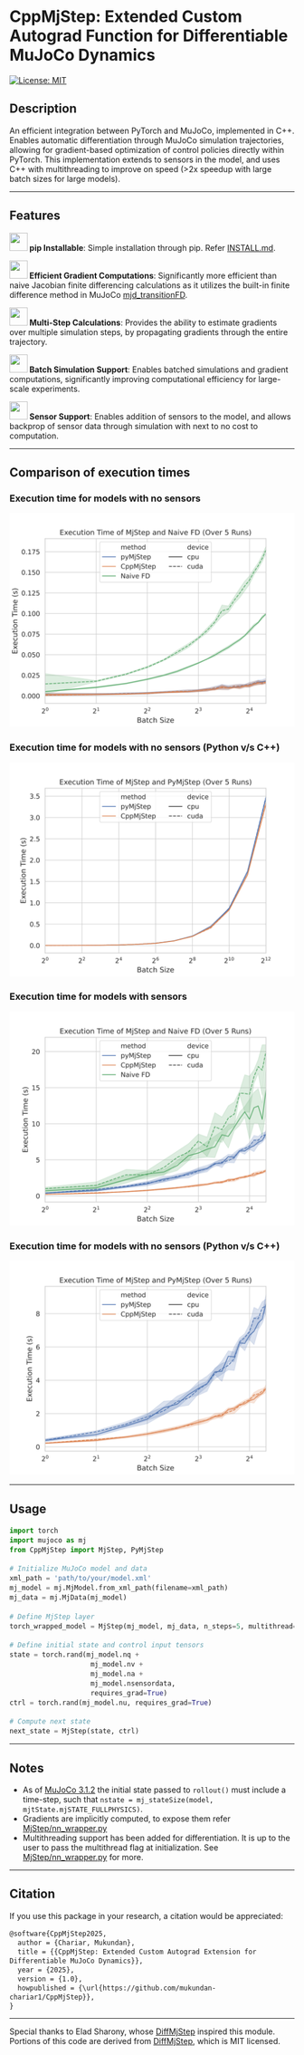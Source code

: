 
# CppMjStep: Extended Custom Autograd Function for Differentiable MuJoCo Dynamics

[![License: MIT](https://img.shields.io/badge/License-MIT-yellow.svg)](https://opensource.org/licenses/MIT)

## Description

An efficient integration between PyTorch and MuJoCo, implemented in C++. 
Enables automatic differentiation through MuJoCo simulation trajectories, 
allowing for gradient-based optimization of control policies directly within PyTorch. This implementation extends to sensors in the model, and uses C++ with multithreading to improve on speed (>2x speedup with large batch sizes for large models).

---

## Features 

**<img src="https://pypi.org/static/images/logo-small.8998e9d1.svg" width="32" height="32"> pip Installable**: Simple installation through pip. Refer [INSTALL.md](./INSTALL.md).

**<img src="https://cdn-icons-png.flaticon.com/128/4285/4285622.png" width="32" height="32"> Efficient Gradient Computations**: Significantly more efficient than naive Jacobian finite differencing calculations as it utilizes the built-in finite difference method in MuJoCo [mjd_transitionFD](https://mujoco.readthedocs.io/en/stable/APIreference/APIfunctions.html#mjd-transitionfd).

**<img src="https://cdn-icons-png.flaticon.com/128/9072/9072147.png" width="32" height="32"> Multi-Step Calculations**: Provides the ability to estimate gradients over multiple simulation steps, by propagating gradients through the entire trajectory.

**<img src="https://cdn-icons-png.flaticon.com/512/12979/12979130.png" width="32" height="32"> Batch Simulation Support**: Enables batched simulations and gradient computations, significantly improving computational efficiency for large-scale experiments.

**<img src="https://cdn-icons-png.flaticon.com/128/3222/3222629.png" width="32" height="32"> Sensor Support**: Enables addition of sensors to the model, and allows backprop of sensor data through simulation with next to no cost to computation.

---
## Comparison of execution times

### Execution time for models with no sensors
<div style="text-align: center;">
    <img src="benchmarking/execution_time_no_sensors_all.svg" alt="Benchmark Results no sensors">
</div>

### Execution time for models with no sensors (Python v/s C++)
<div style="text-align: center;">
    <img src="benchmarking/execution_time_py_vs_cpp_no_sensors.svg" alt="Benchmark Results py vs cpp no sensors">
</div>

### Execution time for models with sensors
<div style="text-align: center;">
    <img src="benchmarking/execution_time_sensors_all.svg" alt="Benchmark Results sensors">
</div>

### Execution time for models with no sensors (Python v/s C++)
<div style="text-align: center;">
    <img src="benchmarking/execution_time_py_vs_cpp_sensors.svg" alt="Benchmark Results py vs cpp sensors">
</div>

---

## Usage

```python
import torch
import mujoco as mj
from CppMjStep import MjStep, PyMjStep

# Initialize MuJoCo model and data
xml_path = 'path/to/your/model.xml'
mj_model = mj.MjModel.from_xml_path(filename=xml_path)
mj_data = mj.MjData(mj_model)

# Define MjStep layer
torch_wrapped_model = MjStep(mj_model, mj_data, n_steps=5, multithread=False)

# Define initial state and control input tensors
state = torch.rand(mj_model.nq + 
                    mj_model.nv + 
                    mj_model.na + 
                    mj_model.nsensordata, 
                    requires_grad=True)
ctrl = torch.rand(mj_model.nu, requires_grad=True)

# Compute next state
next_state = MjStep(state, ctrl)
```

---

## Notes
- As of [MuJoCo 3.1.2](https://mujoco.readthedocs.io/en/3.1.2/changelog.html#python-bindings) the initial state passed to `rollout()` must include a time-step, such that `nstate = mj_stateSize(model, mjtState.mjSTATE_FULLPHYSICS)`. 
- Gradients are implicitly computed, to expose them refer [MjStep/nn_wrapper.py](MjStep/nn_wrapper.py)
- Multithreading support has been added for differentiation. It is up to the user to pass the multithread flag at initialization. See [MjStep/nn_wrapper.py](MjStep/nn_wrapper.py) for more.

---

## Citation

If you use this package in your research, a citation would be appreciated:

```
@software{CppMjStep2025,
  author = {Chariar, Mukundan},
  title = {{CppMjStep: Extended Custom Autograd Extension for Differentiable MuJoCo Dynamics}},
  year = {2025},
  version = {1.0},
  howpublished = {\url{https://github.com/mukundan-chariar1/CppMjStep}},
}
```

---

Special thanks to Elad Sharony, whose [DiffMjStep](https://github.com/EladSharony/DiffMjStep) inspired this module.
Portions of this code are derived from [DiffMjStep](https://github.com/EladSharony/DiffMjStep), which is MIT licensed.